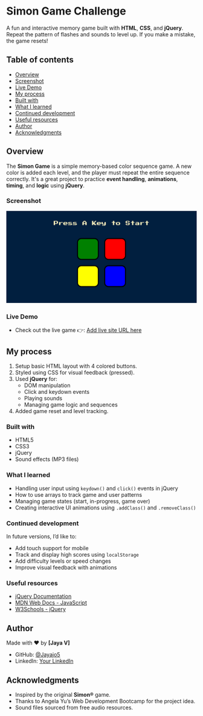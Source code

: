 # Simon Game Challenge

A fun and interactive memory game built with **HTML**, **CSS**, and **jQuery**.  
Repeat the pattern of flashes and sounds to level up. If you make a mistake, the game resets!

## Table of contents

- [Overview](#overview) 
- [Screenshot](#screenshot)
- [Live Demo](#links)
- [My process](#my-process) 
- [Built with](#built-with) 
- [What I learned](#what-i-learned) 
- [Continued development](#continued-development) 
- [Useful resources](#useful-resources) 
- [Author](#author)
- [Acknowledgments](#acknowledgments)


## Overview

The **Simon Game** is a simple memory-based color sequence game. A new color is added each level, and the player must repeat the entire sequence correctly. It's a great project to practice **event handling**, **animations**, **timing**, and **logic** using **jQuery**.

### Screenshot

![Screenshot of my Simon Game Challenge](Image/ScreenShot.png)

### Live Demo

- Check out the live game 👉: [Add live site URL here](https://your-live-site-url.com)

## My process

1. Setup basic HTML layout with 4 colored buttons.
2. Styled using CSS for visual feedback (pressed).
3. Used **jQuery** for:
   - DOM manipulation
   - Click and keydown events
   - Playing sounds
   - Managing game logic and sequences
4. Added game reset and level tracking.

### Built with
- HTML5  
- CSS3  
- jQuery  
- Sound effects (MP3 files)

### What I learned
- Handling user input using `keydown()` and `click()` events in jQuery
- How to use arrays to track game and user patterns
- Managing game states (start, in-progress, game over)
- Creating interactive UI animations using `.addClass()` and `.removeClass()`

### Continued development

In future versions, I’d like to:
- Add touch support for mobile
- Track and display high scores using `localStorage`
- Add difficulty levels or speed changes
- Improve visual feedback with animations

### Useful resources

- [jQuery Documentation](https://api.jquery.com/)  
- [MDN Web Docs - JavaScript](https://developer.mozilla.org/en-US/docs/Web/JavaScript)  
- [W3Schools - jQuery](https://www.w3schools.com/jquery/)

## Author


Made with ❤️ by **[Jaya V]**  
- GitHub: [@Jayajo5](https://github.com/Jayajo5) 
- LinkedIn: [Your LinkedIn](#)

## Acknowledgments

- Inspired by the original **Simon®** game.
- Thanks to Angela Yu’s Web Development Bootcamp for the project idea.  
- Sound files sourced from free audio resources.


